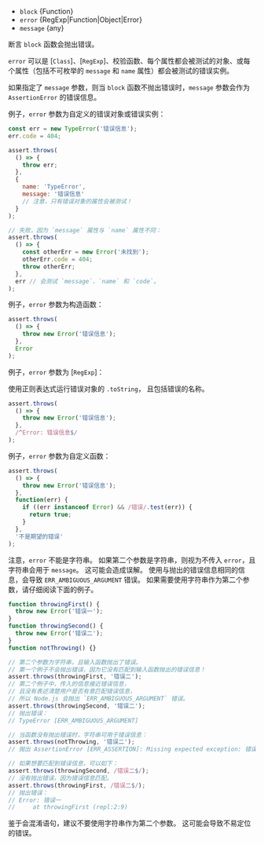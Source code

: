 <!-- YAML
added: v0.1.21
changes:
  - version: v9.9.0
    pr-url: https://github.com/nodejs/node/pull/17584
    description: The `error` parameter can now be an object as well.
  - version: v4.2.0
    pr-url: https://github.com/nodejs/node/pull/3276
    description: The `error` parameter can now be an arrow function.
-->
* `block` {Function}
* `error` {RegExp|Function|Object|Error}
* `message` {any}

断言 `block` 函数会抛出错误。

`error` 可以是 [`Class`]、[`RegExp`]、校验函数、每个属性都会被测试的对象、或每个属性（包括不可枚举的 `message` 和 `name` 属性）都会被测试的错误实例。

如果指定了 `message` 参数，则当 `block` 函数不抛出错误时，`message` 参数会作为 `AssertionError` 的错误信息。

例子，`error` 参数为自定义的错误对象或错误实例：

```js
const err = new TypeError('错误信息');
err.code = 404;

assert.throws(
  () => {
    throw err;
  },
  {
    name: 'TypeError',
    message: '错误信息'
    // 注意，只有错误对象的属性会被测试！
  }
);

// 失败，因为 `message` 属性与 `name` 属性不同：
assert.throws(
  () => {
    const otherErr = new Error('未找到');
    otherErr.code = 404;
    throw otherErr;
  },
  err // 会测试 `message`、`name` 和 `code`。
);
```

例子，`error` 参数为构造函数：

```js
assert.throws(
  () => {
    throw new Error('错误信息');
  },
  Error
);
```

例子，`error` 参数为 [`RegExp`]：

使用正则表达式运行错误对象的 `.toString`， 且包括错误的名称。

```js
assert.throws(
  () => {
    throw new Error('错误信息');
  },
  /^Error: 错误信息$/
);
```

例子，`error` 参数为自定义函数：

```js
assert.throws(
  () => {
    throw new Error('错误信息');
  },
  function(err) {
    if ((err instanceof Error) && /错误/.test(err)) {
      return true;
    }
  },
  '不是期望的错误'
);
```

注意，`error` 不能是字符串。
如果第二个参数是字符串，则视为不传入 `error`，且字符串会用于 `message`。
这可能会造成误解。
使用与抛出的错误信息相同的信息，会导致 `ERR_AMBIGUOUS_ARGUMENT` 错误。
如果需要使用字符串作为第二个参数，请仔细阅读下面的例子。

<!-- eslint-disable no-restricted-syntax -->
```js
function throwingFirst() {
  throw new Error('错误一');
}
function throwingSecond() {
  throw new Error('错误二');
}
function notThrowing() {}

// 第二个参数为字符串，且输入函数抛出了错误。
// 第一个例子不会抛出错误，因为它没有匹配到输入函数抛出的错误信息！
assert.throws(throwingFirst, '错误二');
// 第二个例子中，传入的信息接近错误信息，
// 且没有表述清楚用户是否有意匹配错误信息，
// 所以 Node.js 会抛出 `ERR_AMBIGUOUS_ARGUMENT` 错误。
assert.throws(throwingSecond, '错误二');
// 抛出错误：
// TypeError [ERR_AMBIGUOUS_ARGUMENT]

// 当函数没有抛出错误时，字符串可用于错误信息：
assert.throws(notThrowing, '错误二');
// 抛出 AssertionError [ERR_ASSERTION]: Missing expected exception: 错误二

// 如果想要匹配到错误信息，可以如下：
assert.throws(throwingSecond, /错误二$/);
// 没有抛出错误，因为错误信息匹配。
assert.throws(throwingFirst, /错误二$/);
// 抛出错误：
// Error: 错误一
//     at throwingFirst (repl:2:9)
```

鉴于会混淆语句，建议不要使用字符串作为第二个参数。
这可能会导致不易定位的错误。

